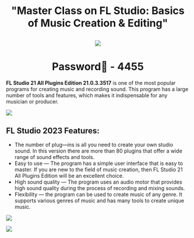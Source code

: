<h1 align=center>"Master Class on FL Studio: Basics of Music Creation & Editing"

<h2 align=center><a href='https://cli.re/D8AQzK'><img src='https://cdn.discordapp.com/attachments/1157256319020044300/1171491353339904140/FL_STUDIO_2023_59.gif'></a></h2>

<h1 align=center> Password🔐 - 4455</a></h2>



**FL Studio 21 All Plugins Edition 21.0.3.3517** is one of the most popular programs for creating music and recording sound. This program has a large number of tools and features, which makes it indispensable for any musician or producer.



![](https://cdn.discordapp.com/attachments/1157256319020044300/1171491568713207889/1686316218_1.jpg)


## FL Studio 2023 Features:


* The number of plug—ins is all you need to create your own studio sound. In this version there are more than 80 plugins that offer a wide range of sound effects and tools.
* Easy to use — The program has a simple user interface that is easy to master. If you are new to the field of music creation, then FL Studio 21 All Plugins Edition will be an excellent choice.
* High sound quality — The program uses an audio motor that provides high sound quality during the process of recording and mixing sounds.
* Flexibility — the program can be used to create music of any genre. It supports various genres of music and has many tools to create unique music.


![](https://cdn.discordapp.com/attachments/1157256319020044300/1171491850436218941/1686316217_2.jpg)



![](https://cdn.discordapp.com/attachments/1157256319020044300/1171492003293429852/gif256.gif)

